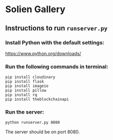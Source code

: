 # Solien Gallery

## Instructions to run `runserver.py`

### Install Python with the default settings:
https://www.python.org/downloads/

### Run the following commands in terminal:
`pip install cloudinary` <br />
`pip install flask` <br />
`pip install imageio` <br />
`pip install pillow` <br />
`pip install rq` <br />
`pip install theblockchainapi`

### Run the server:
`python runserver.py 8080`

The server should be on port 8080.
